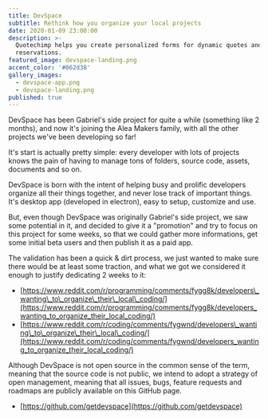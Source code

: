 ```yaml
---
title: DevSpace
subtitle: Rethink how you organize your local projects
date: 2020-01-09 23:00:00
description: >-
  Quotechimp helps you create personalized forms for dynamic quotes and
  reservations.
featured_image: devspace-landing.png
accent_color: '#062d38'
gallery_images:
  - devspace-app.png
  - devspace-landing.png
published: true
---
```


DevSpace has been Gabriel's side project for quite a while (something like 2 months), and now it's joining the Alea Makers family, with all the other projects we've been developing so far\!

It's start is actually pretty simple: every developer with lots of projects knows the pain of having to manage tons of folders, source code, assets, documents and so on.

DevSpace is born with the intent of helping busy and prolific developers organize all their things together, and never lose track of important things. It's desktop app (developed in electron), easy to setup, customize and use.

But, even though DevSpace was originally Gabriel's side project, we saw some potential in it, and decided to give it a "promotion" and try to focus on this project for some weeks, so that we could gather more informations, get some initial beta users and then publish it as a paid app.

The validation has been a quick & dirt process, we just wanted to make sure there would be at least some traction, and what we got we considered it enough to justify dedicating 2 weeks to it:

* [https://www.reddit.com/r/programming/comments/fygg8k/developers\_wanting\_to\_organize\_their\_local\_coding/](https://www.reddit.com/r/programming/comments/fygg8k/developers_wanting_to_organize_their_local_coding/)
* [https://www.reddit.com/r/coding/comments/fygwnd/developers\_wanting\_to\_organize\_their\_local\_coding/](https://www.reddit.com/r/coding/comments/fygwnd/developers_wanting_to_organize_their_local_coding/)

Although DevSpace is not open source in the common sense of the term, meaning that the source code is not public, we intend to adopt a strategy of open management, meaning that all issues, bugs, feature requests and roadmaps are publicly available on this GitHub page.

* [https://github.com/getdevspace](https://github.com/getdevspace)